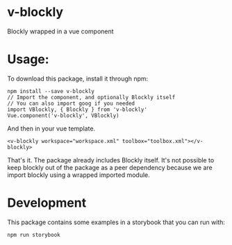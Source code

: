 # v-blockly
Blockly wrapped in a vue component


# Usage:

To download this package, install it through npm:

    npm install --save v-blockly
    // Import the component, and optionally Blockly itself
    // You can also import goog if you needed
    import VBlockly, { Blockly } from 'v-blockly'
    Vue.component('v-blockly', VBlockly)

And then in your vue template.

    <v-blockly workspace="workspace.xml" toolbox="toolbox.xml"></v-blockly>

That's it. The package already includes Blockly itself. It's not
possible to keep blockly out of the package as a peer dependency
because we are import blockly using a wrapped imported module.

# Development
This package contains some examples in a storybook that you can run with:

    npm run storybook
